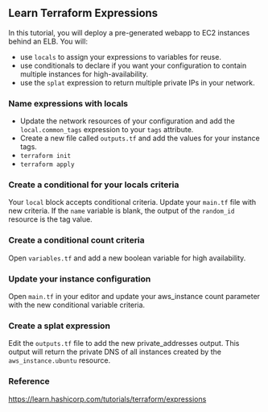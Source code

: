 ## Learn Terraform Expressions
In this tutorial, you will deploy a pre-generated webapp to EC2 instances behind an ELB. You will:
* use `locals` to assign your expressions to variables for reuse.
* use conditionals to declare if you want your configuration to contain multiple instances for high-availability.
* use the `splat` expression to return multiple private IPs in your network.

### Name expressions with locals
- Update the network resources of your configuration and add the `local.common_tags` expression to your `tags` attribute.
- Create a new file called `outputs.tf` and add the values for your instance tags.
- `terraform init`
- `terraform apply`

### Create a conditional for your locals criteria
Your `local` block accepts conditional criteria. Update your `main.tf` file with new criteria. If the `name` variable is blank, the output of the `random_id` resource is the tag value.

### Create a conditional count criteria
Open `variables.tf` and add a new boolean variable for high availability.

### Update your instance configuration
Open `main.tf` in your editor and update your aws_instance count parameter with the new conditional variable criteria. 

### Create a splat expression
Edit the `outputs.tf` file to add the new private_addresses output. This output will return the private DNS of all instances created by the `aws_instance.ubuntu` resource.

### Reference
https://learn.hashicorp.com/tutorials/terraform/expressions
